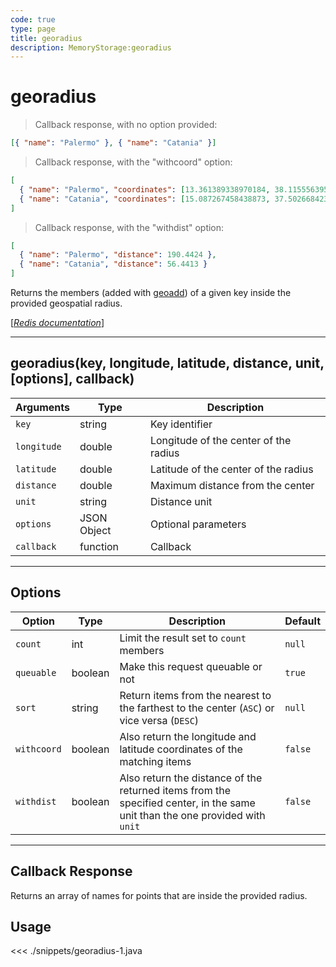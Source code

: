 ```yaml
---
code: true
type: page
title: georadius
description: MemoryStorage:georadius
---
```


# georadius

> Callback response, with no option provided:

```json
[{ "name": "Palermo" }, { "name": "Catania" }]
```

> Callback response, with the "withcoord" option:

```json
[
  { "name": "Palermo", "coordinates": [13.361389338970184, 38.1155563954963] },
  { "name": "Catania", "coordinates": [15.087267458438873, 37.50266842333162] }
]
```

> Callback response, with the "withdist" option:

```json
[
  { "name": "Palermo", "distance": 190.4424 },
  { "name": "Catania", "distance": 56.4413 }
]
```

Returns the members (added with [geoadd](/sdk/android/3/controllers/memory-storage/geoadd/)) of a given key inside the provided geospatial radius.

[[_Redis documentation_]](https://redis.io/commands/georadius)

---

## georadius(key, longitude, latitude, distance, unit, [options], callback)

| Arguments   | Type        | Description                           |
| ----------- | ----------- | ------------------------------------- |
| `key`       | string      | Key identifier                        |
| `longitude` | double      | Longitude of the center of the radius |
| `latitude`  | double      | Latitude of the center of the radius  |
| `distance`  | double      | Maximum distance from the center      |
| `unit`      | string      | Distance unit                         |
| `options`   | JSON Object | Optional parameters                   |
| `callback`  | function    | Callback                              |

---

## Options

| Option      | Type    | Description                                                                                                                  | Default |
| ----------- | ------- | ---------------------------------------------------------------------------------------------------------------------------- | ------- |
| `count`     | int     | Limit the result set to `count` members                                                                                      | `null`  |
| `queuable`  | boolean | Make this request queuable or not                                                                                            | `true`  |
| `sort`      | string  | Return items from the nearest to the farthest to the center (`ASC`) or vice versa (`DESC`)                                   | `null`  |
| `withcoord` | boolean | Also return the longitude and latitude coordinates of the matching items                                                     | `false` |
| `withdist`  | boolean | Also return the distance of the returned items from the specified center, in the same unit than the one provided with `unit` | `false` |

---

## Callback Response

Returns an array of names for points that are inside the provided radius.

## Usage

<<< ./snippets/georadius-1.java
